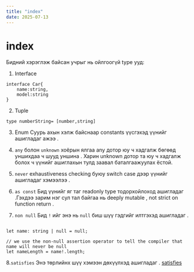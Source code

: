 ```yaml
---
title: "index"
date: 2025-07-13
---
```


# index

Бидний хэрэглэж байсан учрыг нь ойлгоогүй type ууд:

1. Interface

```
interface Car{
    name:string,
    model:string
}

```

2. Tuple

```
type numberString= [number,string]
```

3. Enum
   Суурь ахын хэлж байснаар constants үүсгэхэд үүнийг ашигладаг ажээ .

4. `any` болон `unknown` хоёрын ялгаа
   any дотор юу ч хадгалж бөгөөд уншихдаа ч шууд уншина . Харин unknown дотор та юу ч хадгалж болох ч үүнийг ашиглахын тулд заавал баталгаажуулах ёстой.
5. `never`
   exhaustiveness checking буюу switch case дээр үүнийг ашигладаг хэмээлээ .
6. `as const`
   Бид үүнийг яг таг readonly type тодорхойлоход ашигладаг .Гэхдээ зарим нэг сул тал байгаа нь deeply mutable , not strict on function return .
7. `non null`
   Бид `!` ийг энэ нь `null` биш шүү гэдгийг илтгэхэд ашигладаг .

```

let name: string | null = null;

// we use the non-null assertion operator to tell the compiler that name will never be null
let nameLength = name!.length;
```

8.`satisfies`
Энэ төрлийнх шүү хэмээн дөхүүлхэд ашигладаг .
[satisfies](./static/image.png)
